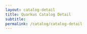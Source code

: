 ```yaml
---
layout: catalog-detail
title: Quarkus Catalog Detail
subtitle: 
permalink: /catalog/catalog-detail
---
```

